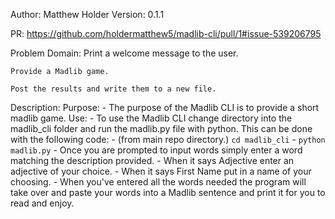 Author: Matthew Holder
Version: 0.1.1

PR: https://github.com/holdermatthew5/madlib-cli/pull/1#issue-539206795

Problem Domain:
    Print a welcome message to the user.

    Provide a Madlib game.

    Post the results and write them to a new file.

Description:
    Purpose:
      - The purpose of the Madlib CLI is to provide a short madlib game.
    Use:
      - To use the Madlib CLI change directory into the madlib_cli folder and run the madlib.py file with python. This can be done with the following code:
        - (from main repo directory.) `cd madlib_cli`
        - `python madlib.py`
      - Once you are prompted to input words simply enter a word matching the description provided.
        - When it says Adjective enter an adjective of your choice.
        - When it says First Name put in a name of your choosing.
      - When you've entered all the words needed the program will take over and paste your words into a Madlib sentence and print it for you to read and enjoy.